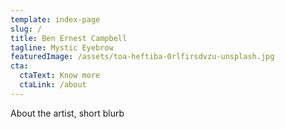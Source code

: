 ```yaml
---
template: index-page
slug: /
title: Ben Ernest Campbell
tagline: Mystic Eyebrow
featuredImage: /assets/toa-heftiba-0rlfirsdvzu-unsplash.jpg
cta:
  ctaText: Know more
  ctaLink: /about
---
```

About the artist, short blurb